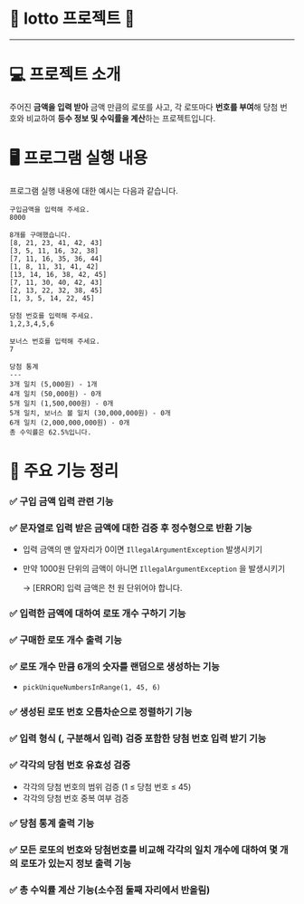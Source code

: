 # 🎰 lotto 프로젝트 🎰
- - -
# 💻 프로젝트 소개
주어진 **금액을 입력 받아** 금액 만큼의 로또를 사고, 각 로또마다 **번호를 부여**해 당첨 번호와 비교하여 **등수 정보 및 
수익률을 계산**하는 프로젝트입니다.

# 🖥️ 프로그램 실행 내용
프로그램 실행 내용에 대한 예시는 다음과 같습니다.  
```TEXT
구입금액을 입력해 주세요.
8000

8개를 구매했습니다.
[8, 21, 23, 41, 42, 43] 
[3, 5, 11, 16, 32, 38] 
[7, 11, 16, 35, 36, 44] 
[1, 8, 11, 31, 41, 42] 
[13, 14, 16, 38, 42, 45] 
[7, 11, 30, 40, 42, 43] 
[2, 13, 22, 32, 38, 45] 
[1, 3, 5, 14, 22, 45]

당첨 번호를 입력해 주세요.
1,2,3,4,5,6

보너스 번호를 입력해 주세요.
7

당첨 통계
---
3개 일치 (5,000원) - 1개
4개 일치 (50,000원) - 0개
5개 일치 (1,500,000원) - 0개
5개 일치, 보너스 볼 일치 (30,000,000원) - 0개
6개 일치 (2,000,000,000원) - 0개
총 수익률은 62.5%입니다.
```
# 🔧 주요 기능 정리

### ✅ 구입 금액 입력 관련 기능

### ✅ 문자열로 입력 받은 금액에 대한 검증 후 정수형으로 반환 기능

- 입력 금액의 맨 앞자리가 0이면 `IllegalArgumentException` 발생시키기
- 만약 1000원 단위의 금액이 아니면 `IllegalArgumentException` 을 발생시키기

  → [ERROR] 입력 금액은 천 원 단위어야 합니다.

### ✅ 입력한 금액에 대하여 로또 개수 구하기 기능

### ✅ 구매한 로또 개수 출력 기능

### ✅ 로또 개수 만큼 6개의 숫자를 랜덤으로 생성하는 기능

- `pickUniqueNumbersInRange(1, 45, 6)`

### ✅ 생성된 로또 번호 오름차순으로 정렬하기 기능

### ✅ 입력 형식 (, 구분해서 입력) 검증 포함한 당첨 번호 입력 받기 기능

### ✅ 각각의 당첨 번호 유효성 검증

- 각각의 당첨 번호의 범위 검증 (1 ≤ 당첨 번호 ≤ 45)
- 각각의 당첨 번호 중복 여부 검증

### ✅ 당첨 통계 출력 기능

### ✅ 모든 로또의 번호와 당첨번호를 비교해 각각의 일치 개수에 대하여 몇 개의 로또가 있는지 정보 출력 기능

### ✅ 총 수익률 계산 기능(소수점 둘째 자리에서 반올림)